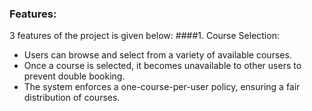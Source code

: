 ### Features:    
3 features of the project is given below: 
####1. Course Selection:
   - Users can browse and select from a variety of available courses.
   - Once a course is selected, it becomes unavailable to other users to prevent double booking.
   - The system enforces a one-course-per-user policy, ensuring a fair distribution of courses.       

